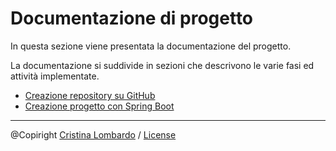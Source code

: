 # Documentazione di progetto

In questa sezione viene presentata la documentazione del progetto.

La documentazione si suddivide in sezioni che descrivono le varie fasi ed attività implementate.

- [Creazione repository su GitHub](Create-GitHub.md) 
- [Creazione progetto con Spring Boot](Create-SpringBoot.md) 



---
@Copiright [Cristina Lombardo](https://github.com/cristinalombardo/) / [License](/LICENSE)